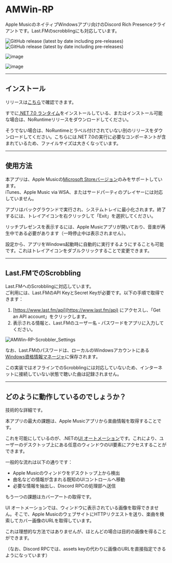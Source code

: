 # AMWin-RP

Apple MusicのネイティブWindowsアプリ向けのDiscord Rich Presenceクライアントです。Last.FMのscrobblingにも対応しています。

![GitHub release (latest by date including pre-releases)](https://img.shields.io/github/downloads-pre/PKBeam/AMWin-RP/total)  
![GitHub release (latest by date including pre-releases)](https://img.shields.io/github/downloads-pre/PKBeam/AMWin-RP/latest/total)  

![image](https://user-images.githubusercontent.com/18737124/236110561-e11eabf5-d2c4-4fb3-a743-3152a1aef916.png)

![image](https://user-images.githubusercontent.com/18737124/213862194-e02ec9e7-07ab-481f-9dc5-451b9159c903.png)

---

## インストール

リリースは[こちら](https://github.com/PKBeam/AMWin-RP/releases)で確認できます。

すでに[.NET 7.0 ランタイム](https://dotnet.microsoft.com/ja-jp/download/dotnet/7.0)をインストールしている、またはインストール可能な場合は、NoRuntimeリリースをダウンロードしてください。

そうでない場合は、NoRuntimeとラベル付けされていない別のリリースをダウンロードしてください。こちらには.NET 7.0の実行に必要なコンポーネントが含まれているため、ファイルサイズは大きくなっています。

---

## 使用方法

本アプリは、Apple Musicの[Microsoft Storeバージョン](https://apps.microsoft.com/store/detail/apple-music-preview/9PFHDD62MXS1)のみをサポートしています。  
iTunes、Apple Music via WSA、またはサードパーティのプレイヤーには対応していません。

アプリはバックグラウンドで実行され、システムトレイに最小化されます。終了するには、トレイアイコンを右クリックして「Exit」を選択してください。

リッチプレゼンスを表示するには、Apple Musicアプリが開いており、音楽が再生中である必要があります（一時停止中は表示されません）。

設定から、アプリをWindows起動時に自動的に実行するようにすることも可能です。これはトレイアイコンをダブルクリックすることで変更できます。

---

## Last.FMでのScrobbling

Last.FMへのScrobblingに対応しています。  
ご利用には、Last.FMのAPI KeyとSecret Keyが必要です。以下の手順で取得できます：

1. [https://www.last.fm/api](https://www.last.fm/api) にアクセスし、「Get an API account」をクリックします。
2. 表示される情報と、Last.FMのユーザー名・パスワードをアプリに入力してください。

![AMWin-RP-Scrobbler_Settings](https://user-images.githubusercontent.com/317772/215867741-2999591c-35eb-442a-a349-b8e9046634fb.png)

なお、Last.FMのパスワードは、ローカルのWindowsアカウントにある[Windows資格情報マネージャ](https://support.microsoft.com/ja-jp/windows/%E8%B3%87%E6%A0%BC%E6%83%85%E5%A0%B1%E3%83%9E%E3%83%8D%E3%83%BC%E3%82%B8%E3%83%A3%E3%83%BC%E3%81%AB%E3%82%A2%E3%82%AF%E3%82%BB%E3%82%B9%E3%81%99%E3%82%8B-1b5c916a-6a16-889f-8581-fc16e8165ac0)に保存されます。

この実装ではオフラインでのScrobblingには対応していないため、インターネットに接続していない状態で聴いた曲は記録されません。

---

## どのように動作しているのでしょうか？

技術的な詳細です。

本アプリの最大の課題は、Apple Musicアプリから楽曲情報を取得することです。

これを可能にしているのが、.NETの[UI オートメーション](https://learn.microsoft.com/ja-jp/dotnet/framework/ui-automation/ui-automation-overview)です。これにより、ユーザーのデスクトップ上にある任意のウィンドウのUI要素にアクセスすることができます。

一般的な流れは以下の通りです：

- Apple Musicのウィンドウをデスクトップ上から検出
- 曲名などの情報が含まれる既知のUIコントロールへ移動
- 必要な情報を抽出し、Discord RPCの処理部へ送信

もう一つの課題はカバーアートの取得です。

UI オートメーションでは、ウィンドウに表示されている画像を取得できません。そこで、Apple MusicのウェブサイトにHTTPリクエストを送り、楽曲を検索してカバー画像のURLを取得しています。

これは理想的な方法ではありませんが、ほとんどの場合は目的の画像を得ることができます。

（なお、Discord RPCでは、assets keyの代わりに画像のURLを直接指定できるようになっています）
